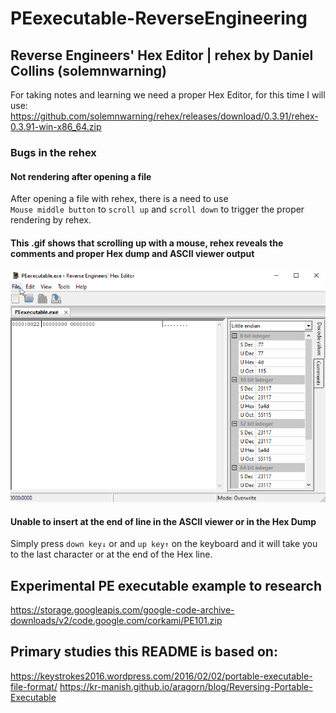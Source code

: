 # PEexecutable-ReverseEngineering

## Reverse Engineers' Hex Editor | rehex by Daniel Collins (solemnwarning)

For taking notes and learning we need a proper Hex Editor, for this time I will use:  
https://github.com/solemnwarning/rehex/releases/download/0.3.91/rehex-0.3.91-win-x86_64.zip

### Bugs in the rehex
#### Not rendering after opening a file
After opening a file with rehex, there is a need to use  
`Mouse middle button` to `scroll up` and `scroll down` to trigger the proper rendering by rehex.
#### This .gif shows that scrolling up with a mouse, rehex reveals the comments and proper Hex dump and ASCII viewer output 
![reghex-norender-scrollup-bug](./images/reghex-norender-scrollup-bug.gif)


#### Unable to insert **at the end of line** in the ASCII viewer or in the Hex Dump 
Simply press `down key↓` or and `up key↑` on the keyboard and it will take you to the last character or at the end of the Hex line.


## Experimental PE executable example to research
https://storage.googleapis.com/google-code-archive-downloads/v2/code.google.com/corkami/PE101.zip


## Primary studies this README is based on:
https://keystrokes2016.wordpress.com/2016/02/02/portable-executable-file-format/
https://kr-manish.github.io/aragorn/blog/Reversing-Portable-Executable
